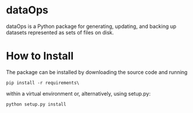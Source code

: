 # dataOps
dataOps is a Python package for generating, updating, and backing up datasets represented as sets of files on disk.

# How to Install
The package can be installed by downloading the source code and running

`pip install -r requirements\`

within a virtual environment or, alternatively, using setup.py:

`python setup.py install`

